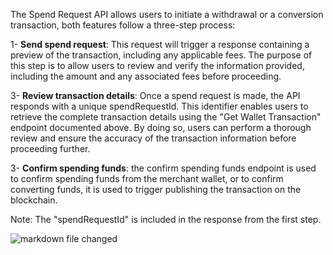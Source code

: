The Spend Request API allows users to initiate a withdrawal or a conversion transaction, both features follow a three-step process:

1- **Send spend request**: This request will trigger a response containing a preview of the transaction,
including any applicable fees. The purpose of this step is to allow users to review and verify the information provided,
including the amount and any associated fees before proceeding.

3- **Review transaction details**: Once a spend request is made, the API responds with a unique spendRequestId. This identifier enables users to retrieve the complete transaction details using the "Get Wallet Transaction" endpoint documented above. By doing so, users can perform a thorough review and ensure the accuracy of the transaction information before proceeding further.

3- **Confirm spending funds**: the confirm spending funds endpoint is used to confirm spending funds from the merchant wallet, or to confirm converting funds, it is used to trigger publishing the transaction on the blockchain.


Note: The "spendRequestId" is included in the response from the first step.

![markdown file changed](./withdrawal_flow.png)